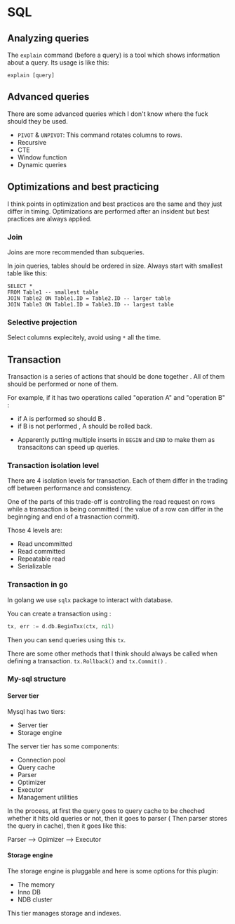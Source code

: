 # SQL

## Analyzing queries

The `explain` command (before a query) is a tool which shows information about a query. Its usage is like this:
```
explain [query]
```

## Advanced queries

There are some advanced queries which I don't know where the fuck should they be used. 
- `PIVOT` & `UNPIVOT`: This command rotates columns to rows. 
- Recursive
- CTE
- Window function
- Dynamic queries

## Optimizations and best practicing 


I think points in optimization and best practices are the same and they just differ in timing. Optimizations are performed after an insident but best practices are always applied. 

### Join

Joins are more recommended than subqueries. 

In join queries, tables should be ordered in size. Always start with smallest table like this:
```
SELECT *
FROM Table1 -- smallest table
JOIN Table2 ON Table1.ID = Table2.ID -- larger table
JOIN Table3 ON Table1.ID = Table3.ID -- largest table
```

### Selective projection 

Select columns explecitely, avoid using `*` all the time. 


## Transaction

Transaction is a series of actions that should be done together . All of them should be performed or none of them. 

For example, if it has two operations called "operation A" and "operation B" :
- if A is performed so should B . 
- if B is not performed , A should be rolled back.

* Apparently putting multiple inserts in `BEGIN` and `END` to make them as transacitons can speed up queries.

### Transaction isolation level

There are 4 isolation levels for transaction. Each of them differ in the trading off between performance and consistency. 

One of the parts of this trade-off is controlling the read request on rows while a transaction is being committed ( the value of a row can differ in the beginnging and end of a trasnaction commit).

Those 4 levels are:
- Read uncommitted
- Read committed
- Repeatable read
- Serializable

### Transaction in go

In golang we use `sqlx` package to interact with database. 

You can create a transaction using : 
```go
tx, err := d.db.BeginTxx(ctx, nil)
```

Then you can send queries using this `tx`.

There are some other methods that I think should always be called when defining a transaction. 
`tx.Rollback()` and `tx.Commit()` .


### My-sql structure

#### Server tier
Mysql has two tiers: 
- Server tier
- Storage engine

The server tier has some components:
- Connection pool
- Query cache
- Parser
- Optimizer
- Executor
- Management utilities

In the process, at first the query goes to query cache to be cheched whether it hits old queries or not, then it goes to parser ( Then parser stores the query in cache), then it goes like this: 

Parser --> Opimizer --> Executor

#### Storage engine

The storage engine is pluggable and here is some options for this plugin: 
- The memory
- Inno DB
- NDB cluster

This tier manages storage and indexes. 